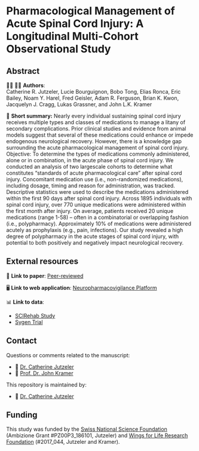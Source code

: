 # Pharmacological Management of Acute Spinal Cord Injury: A Longitudinal Multi-Cohort Observational Study  

## Abstract

:man_scientist: 👩‍🔬 **Authors**:  
Catherine R. Jutzeler, Lucie Bourguignon, Bobo Tong, Elias Ronca, Eric Bailey, Noam Y. Harel, Fred Geisler, Adam R. Ferguson, Brian K. Kwon, Jacquelyn J. Cragg, Lukas Grassner, and John L.K. Kramer

:memo: **Short summary:** Nearly every individual sustaining spinal cord injury receives multiple types and classes of medications to manage a litany of secondary complications. Prior clinical studies and evidence from animal models suggest that several of these medications could enhance or impede endogenous neurological recovery. However, there is a knowledge gap surrounding the acute pharmacological management of spinal cord injury. 
Objective: To determine the types of medications commonly administered, alone or in combination, in the acute phase of spinal cord injury. We conducted an analysis of two largescale cohorts to determine what constitutes “standards of acute pharmacological care” after spinal cord injury. Concomitant medication use (i.e., non-randomized medications), including dosage, timing and reason for administration, was tracked. 
Descriptive statistics were used to describe the medications administered within the first 90 days after spinal cord injury.  Across 1895 individuals with spinal cord injury, over 770 unique medications were administered within the first month after injury. On average, patients received 20 unique medications (range 1-58) – often in a combinatorial or overlapping fashion (i.e., polypharmacy). Approximately 10% of medications were administered acutely as prophylaxis (e.g., pain, infections).
Our study revealed a high degree of polypharmacy in the acute stages of spinal cord injury, with potential to both positively and negatively impact neurological recovery.


## External resources

:open_book:	**Link to paper**: [Peer-reviewed](https://www.nature.com/articles/s41598-023-31773-8)

:desktop_computer: **Link to web application**: [Neuropharmacovigilance Platform](https://jutzelec.shinyapps.io/RxSCI/)


:bar_chart: **Link to data**:
*  [SCIRehab Study](https://www.icpsr.umich.edu/web/ADDEP/studies/36724)
*  [Sygen Trial](https://journals.lww.com/spinejournal/Fulltext/2001/12151/The_Sygen__Multicenter_Acute_Spinal_Cord_Injury.15.aspx)

## Contact
Questions or comments related to the manuscript:
* :e-mail: [Dr. Catherine Jutzeler](mailto:catherine.jutzeler@bsse.ethz.ch?subject=[GitHub]%20Source%20Han%20Sans)
* :e-mail: [Prof. Dr. John Kramer](mailto:kramer@icord.org?subject=[GitHub]%20Source%20Han%20Sans)

This repository is maintained by:
* :e-mail: [Dr. Catherine Jutzeler](https://github.com/jutzca)

## Funding

This study was funded by the [Swiss National Science Foundation](http://www.snf.ch/en/Pages/default.aspx) (Ambizione Grant #PZ00P3_186101, Jutzeler) and [Wings for Life Research Foundation](https://www.wingsforlife.com/en/research/blood-biomarkers-to-predict-outcome-after-spinal-cord-injury-a-precision-medicine-approach-3486/) (#2017_044, Jutzeler and Kramer).



